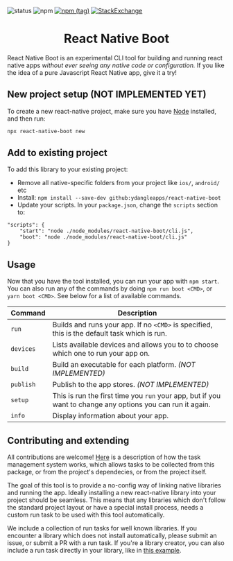![status](https://img.shields.io/badge/status-pre%20alpha-red.svg)
![npm](https://img.shields.io/npm/dw/react-native-boot.svg)
[![npm (tag)](https://img.shields.io/npm/v/react-native-boot/latest.svg)](https://github.com/wix/react-native-navigation/tree/master)
[![StackExchange](https://img.shields.io/stackexchange/stackoverflow/t/react-native-navigation.svg)](https://stackoverflow.com/questions/tagged/react-native-boot)

<h1 align="center">
  React Native Boot
</h1>

React Native Boot is an experimental CLI tool for building and running react native apps _without ever
seeing any native code or configuration._ If you like the idea of a pure Javascript React Native app,
give it a try!

## New project setup (NOT IMPLEMENTED YET)

To create a new react-native project, make sure you have [Node](https://nodejs.org) installed, and then run:

``` sh
npx react-native-boot new
```

## Add to existing project

To add this library to your existing project:

- Remove all native-specific folders from your project like `ios/`, `android/` etc
- Install: `npm install --save-dev github:ydangleapps/react-native-boot`
- Update your scripts. In your `package.json`, change the `scripts` section to:

```
"scripts": {
    "start": "node ./node_modules/react-native-boot/cli.js",
    "boot": "node ./node_modules/react-native-boot/cli.js"
}
```

## Usage

Now that you have the tool installed, you can run your app with `npm start`. You can also run any of the commands by doing `npm run boot <CMD>`, or `yarn boot <CMD>`. See below for a list of available commands.

Command         | Description
----------------|---------------------
`run`           | Builds and runs your app. If no `<CMD>` is specified, this is the default task which is run.
`devices`       | Lists available devices and allows you to to choose which one to run your app on.
`build`         | Build an executable for each platform. _(NOT IMPLEMENTED)_
`publish`       | Publish to the app stores. _(NOT IMPLEMENTED)_
`setup`         | This is run the first time you `run` your app, but if you want to change any options you can run it again.
`info`          | Display information about your app.

## Contributing and extending

All contributions are welcome! [Here](About.md) is a description of how the task management system works, which allows tasks to be collected from this package, or from the project's dependecies, or from the project itself.

The goal of this tool is to provide a no-config way of linking native libraries and running the app. Ideally
installing a new react-native library into your project should be seamless. This means that any libraries which don't follow the standard project layout or have a special install process, needs a custom run task to be used with this tool automatically.

We include a collection of run tasks for well known libraries. If you encounter a library which does not install automatically, please submit an issue, or submit a PR with a run task. If you're a library creator, you can also include a run task directly in your library, like in [this example](src/external/react-native-navigation.rntask.js).